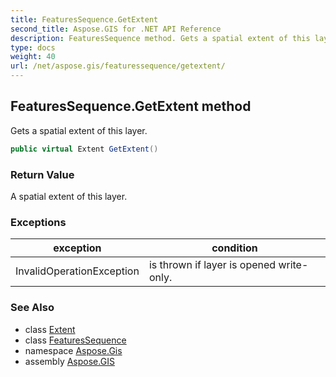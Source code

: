 ```yaml
---
title: FeaturesSequence.GetExtent
second_title: Aspose.GIS for .NET API Reference
description: FeaturesSequence method. Gets a spatial extent of this layer.
type: docs
weight: 40
url: /net/aspose.gis/featuressequence/getextent/
---
```

## FeaturesSequence.GetExtent method

Gets a spatial extent of this layer.

```csharp
public virtual Extent GetExtent()
```

### Return Value

A spatial extent of this layer.

### Exceptions

| exception | condition |
| --- | --- |
| InvalidOperationException | is thrown if layer is opened write-only. |

### See Also

* class [Extent](../../extent/)
* class [FeaturesSequence](../)
* namespace [Aspose.Gis](../../featuressequence/)
* assembly [Aspose.GIS](../../../)


